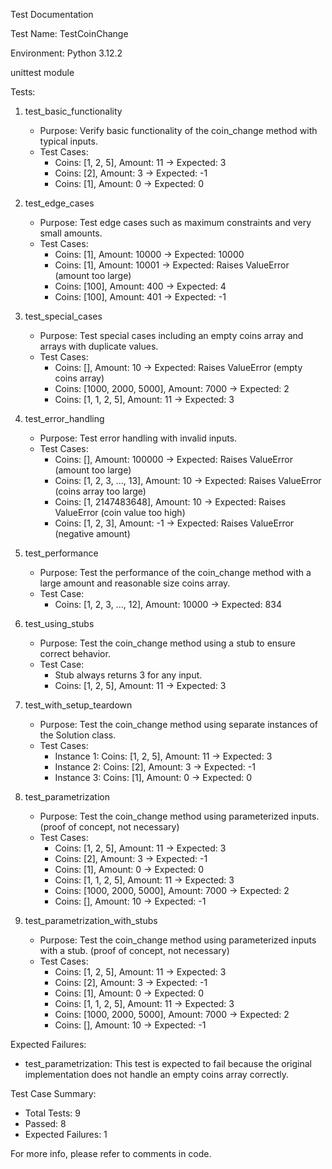 Test Documentation

Test Name: TestCoinChange

Environment:
Python 3.12.2

unittest module

Tests:

1. test_basic_functionality
   - Purpose: Verify basic functionality of the coin_change method with typical inputs.
   - Test Cases:
     - Coins: [1, 2, 5], Amount: 11 → Expected: 3
     - Coins: [2], Amount: 3 → Expected: -1
     - Coins: [1], Amount: 0 → Expected: 0

2. test_edge_cases
   - Purpose: Test edge cases such as maximum constraints and very small amounts.
   - Test Cases:
     - Coins: [1], Amount: 10000 → Expected: 10000
     - Coins: [1], Amount: 10001 → Expected: Raises ValueError (amount too large)
     - Coins: [100], Amount: 400 → Expected: 4
     - Coins: [100], Amount: 401 → Expected: -1

3. test_special_cases
   - Purpose: Test special cases including an empty coins array and arrays with duplicate values.
   - Test Cases:
     - Coins: [], Amount: 10 → Expected: Raises ValueError (empty coins array)
     - Coins: [1000, 2000, 5000], Amount: 7000 → Expected: 2
     - Coins: [1, 1, 2, 5], Amount: 11 → Expected: 3

4. test_error_handling
   - Purpose: Test error handling with invalid inputs.
   - Test Cases:
     - Coins: [], Amount: 100000 → Expected: Raises ValueError (amount too large)
     - Coins: [1, 2, 3, ..., 13], Amount: 10 → Expected: Raises ValueError (coins array too large)
     - Coins: [1, 2147483648], Amount: 10 → Expected: Raises ValueError (coin value too high)
     - Coins: [1, 2, 3], Amount: -1 → Expected: Raises ValueError (negative amount)

5. test_performance
   - Purpose: Test the performance of the coin_change method with a large amount and reasonable size coins array.
   - Test Case:
     - Coins: [1, 2, 3, ..., 12], Amount: 10000 → Expected: 834

6. test_using_stubs
   - Purpose: Test the coin_change method using a stub to ensure correct behavior.
   - Test Case:
     - Stub always returns 3 for any input.
     - Coins: [1, 2, 5], Amount: 11 → Expected: 3

7. test_with_setup_teardown 
   - Purpose: Test the coin_change method using separate instances of the Solution class.
   - Test Cases:
     - Instance 1: Coins: [1, 2, 5], Amount: 11 → Expected: 3
     - Instance 2: Coins: [2], Amount: 3 → Expected: -1
     - Instance 3: Coins: [1], Amount: 0 → Expected: 0

8. test_parametrization
   - Purpose: Test the coin_change method using parameterized inputs. (proof of concept, not necessary)
   - Test Cases:
     - Coins: [1, 2, 5], Amount: 11 → Expected: 3
     - Coins: [2], Amount: 3 → Expected: -1
     - Coins: [1], Amount: 0 → Expected: 0
     - Coins: [1, 1, 2, 5], Amount: 11 → Expected: 3
     - Coins: [1000, 2000, 5000], Amount: 7000 → Expected: 2
     - Coins: [], Amount: 10 → Expected: -1

9. test_parametrization_with_stubs
   - Purpose: Test the coin_change method using parameterized inputs with a stub. (proof of concept, not necessary)
   - Test Cases:
     - Coins: [1, 2, 5], Amount: 11 → Expected: 3
     - Coins: [2], Amount: 3 → Expected: -1
     - Coins: [1], Amount: 0 → Expected: 0
     - Coins: [1, 1, 2, 5], Amount: 11 → Expected: 3
     - Coins: [1000, 2000, 5000], Amount: 7000 → Expected: 2
     - Coins: [], Amount: 10 → Expected: -1

Expected Failures:
- test_parametrization: This test is expected to fail because the original implementation does not handle an empty coins array correctly.

Test Case Summary:
- Total Tests: 9
- Passed: 8
- Expected Failures: 1

For more info, please refer to comments in code.
